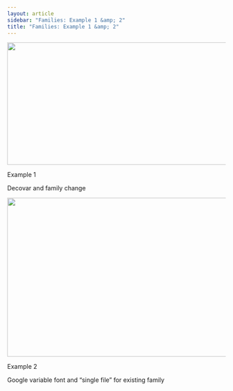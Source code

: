 ```yaml
---
layout: article
sidebar: "Families: Example 1 &amp; 2"
title: "Families: Example 1 &amp; 2"
---
```

<img alt="" src="https://lh4.googleusercontent.com/dfnbFQemKZVVNffkMJ-ukYBWAw3MFRzlKjyg3SLi3hQSB6WXcE_e8ae1AHzlw28RB_RjiDDmgmdUqER7k4-lnUbzVM4v7a-eyv1JfoX-7y4ftBhiWeBj2Ni23IyVAEtmBQ" style="width: 624.00px; height: 281.33px; margin-left: 0.00px; margin-top: 0.00px; transform: rotate(0.00rad) translateZ(0px); -webkit-transform: rotate(0.00rad) translateZ(0px);" title="">

Example 1

Decovar and family change

<img alt="" src="https://lh3.googleusercontent.com/tW_6Xki9P4RA1NAl1-QUb3Ed0IJzzKEN5PfDf1EGNd_jJkv5o4MwIT6HoSYsa0sAfU8dLtwhm146vaUpHDKzV1JSpLDykLVqKAb7Zk-j-_toBF2Fq6mcjal-ntRvoGHiyg" style="width: 624.00px; height: 366.67px; margin-left: 0.00px; margin-top: 0.00px; transform: rotate(0.00rad) translateZ(0px); -webkit-transform: rotate(0.00rad) translateZ(0px);" title="">

Example 2

Google variable font and “single file” for existing family
